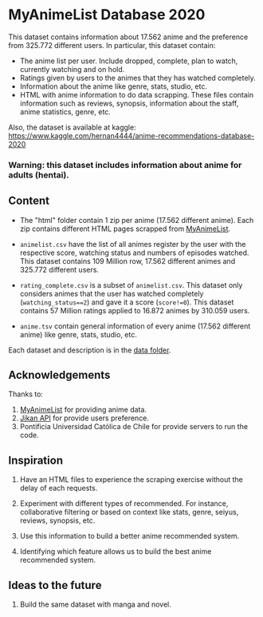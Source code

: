 # MyAnimeList Database 2020

This dataset contains information about 17.562 anime and the preference from 325.772 different users. In particular, this dataset contain:

- The anime list per user. Include dropped, complete, plan to watch, currently watching and on hold.
- Ratings given by users to the animes that they has watched completely.
- Information about the anime like genre, stats, studio, etc.
- HTML with anime information to do data scrapping. These files contain information such as reviews, synopsis, information about the staff, anime statistics, genre, etc.

Also, the dataset is available at kaggle: https://www.kaggle.com/hernan4444/anime-recommendations-database-2020

### Warning: this dataset includes information about anime for adults (hentai). 


## Content

* The "html" folder contain 1 zip per anime (17.562 different anime). Each zip contains different HTML pages scrapped from [MyAnimeList](https://myanimelist.net/).

* `animelist.csv` have the list of all animes register by the user with the respective score, watching status and numbers of episodes watched. This dataset contains 109 Million row, 17.562 different animes and 325.772 different users.

* `rating_complete.csv` is a subset of `animelist.csv`. This dataset only considers animes that the user has watched completely (`watching_status==2`) and gave it a score (`score!=0`). This dataset contains 57 Million ratings applied to 16.872 animes by 310.059 users.

* `anime.tsv` contain general information of every anime (17.562 different anime) like genre, stats, studio, etc.

Each dataset and description is in the [data folder](https://github.com/Hernan4444/MyAnimelist-Database/tree/master/data).


## Acknowledgements

Thanks to:
1. [MyAnimeList](https://myanimelist.net/) for providing anime data.
2. [Jikan API](https://jikan.docs.apiary.io/) for provide users preference.
3. Pontificia Universidad Católica de Chile for provide servers to run the code.


## Inspiration

1. Have an HTML files to experience the scraping exercise without the delay of each requests.

2. Experiment with different types of recommended. For instance, collaborative filtering or based on context like stats, genre, seiyus, reviews, synopsis, etc.

3. Use this information to build a better anime recommended system.

4. Identifying which feature allows us to build the best anime recommended system.


## Ideas to the future

1. Build the same dataset with manga and novel.
